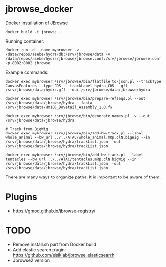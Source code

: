 # jbrowse_docker
Docker installation of JBrowse

    docker build -t jbrowse .

Running container:

    docker run -d --name mybrowser -v /data/repos/asebe/hydra/db:/srv/jbrowse/data -v /data/repos/asebe/hydra/jbrowse/jbrowse.conf:/srv/jbrowse/jbrowse.conf -p 8082:8082 jbrowse


Example commands:

    docker exec mybrowser /srv/jbrowse/bin/flatfile-to-json.pl --trackType CanvasFeatures --type CDS  --trackLabel hydra_CDS --gff /srv/jbrowse/data/hydra.gff --out /srv/jbrowse/data/jbrowse/hydra

    docker exec mybrowser /srv/jbrowse/bin/prepare-refseqs.pl --out /srv/jbrowse/data/jbrowse/hydra --fasta /srv/jbrowse/data/Hm105_Dovetail_Assembly_1.0.fa

    docker exec mybrowser /srv/jbrowse/bin/generate-names.pl -v --out /srv/jbrowse/data/jbrowse/hydra

    # Track from BigWig
    docker exec mybrowser /srv/jbrowse/bin/add-bw-track.pl --label whole_animal --bw_url ../../ATAC/whole_animal.mRp.clN.bigWig --in /srv/jbrowse/data/jbrowse/hydra/trackList.json --out /srv/jbrowse/data/jbrowse/hydra/trackList.json

    docker exec mybrowser /srv/jbrowse/bin/add-bw-track.pl --label tentacles --bw_url ../../ATAC/tentacles.mRp.clN.bigWig --in /srv/jbrowse/data/jbrowse/hydra/trackList.json --out /srv/jbrowse/data/jbrowse/hydra/trackList.json

There are many ways to organize paths. It is important to be aware of them.

# Plugins

* https://gmod.github.io/jbrowse-registry/

# TODO

* Remove install.sh part from Docker build
* Add elastic search plugin: https://github.com/elsiklab/jbrowse_elasticsearch
* Jbrowse2 version
